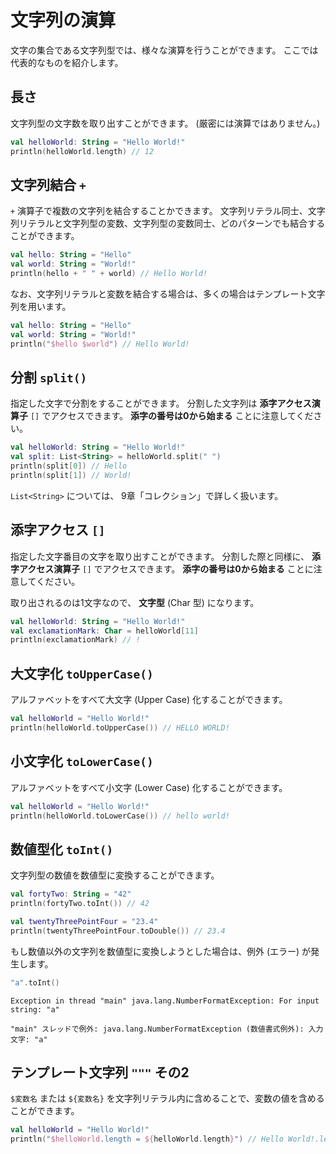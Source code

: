 # 文字列の演算
文字の集合である文字列型では、様々な演算を行うことができます。
ここでは代表的なものを紹介します。

## 長さ
文字列型の文字数を取り出すことができます。 (厳密には演算ではありません。)

```kotlin
val helloWorld: String = "Hello World!"
println(helloWorld.length) // 12
```

## 文字列結合 `+`
`+` 演算子で複数の文字列を結合することかできます。
文字列リテラル同士、文字列リテラルと文字列型の変数、文字列型の変数同士、どのパターンでも結合することができます。

```kotlin
val hello: String = "Hello"
val world: String = "World!"
println(hello + " " + world) // Hello World!
```

なお、文字列リテラルと変数を結合する場合は、多くの場合はテンプレート文字列を用います。

```kotlin
val hello: String = "Hello"
val world: String = "World!"
println("$hello $world") // Hello World!
```

## 分割 `split()`
指定した文字で分割をすることができます。
分割した文字列は **添字アクセス演算子** `[]` でアクセスできます。
**添字の番号は0から始まる** ことに注意してください。

```kotlin
val helloWorld: String = "Hello World!"
val split: List<String> = helloWorld.split(" ")
println(split[0]) // Hello
println(split[1]) // World!
```

<!-- TODO: Link to chapter 9 collection -->

`List<String>` については、 9章「コレクション」で詳しく扱います。

## 添字アクセス `[]`
指定した文字番目の文字を取り出すことができます。
分割した際と同様に、 **添字アクセス演算子** `[]` でアクセスできます。
**添字の番号は0から始まる** ことに注意してください。

取り出されるのは1文字なので、 **文字型** (Char 型) になります。

```kotlin
val helloWorld: String = "Hello World!"
val exclamationMark: Char = helloWorld[11]
println(exclamationMark) // !
```

## 大文字化 `toUpperCase()`
アルファベットをすべて大文字 (Upper Case) 化することができます。

```kotlin
val helloWorld = "Hello World!"
println(helloWorld.toUpperCase()) // HELLO WORLD!
```

## 小文字化 `toLowerCase()`
アルファベットをすべて小文字 (Lower Case) 化することができます。

```kotlin
val helloWorld = "Hello World!"
println(helloWorld.toLowerCase()) // hello world!
```

## 数値型化 `toInt()`
文字列型の数値を数値型に変換することができます。

```kotlin
val fortyTwo: String = "42"
println(fortyTwo.toInt()) // 42

val twentyThreePointFour = "23.4"
println(twentyThreePointFour.toDouble()) // 23.4
```

もし数値以外の文字列を数値型に変換しようとした場合は、例外 (エラー) が発生します。

```kotlin
"a".toInt()
```
```
Exception in thread "main" java.lang.NumberFormatException: For input string: "a"

"main" スレッドで例外: java.lang.NumberFormatException (数値書式例外): 入力文字: "a"
```

## テンプレート文字列 `"""` その2
`$変数名` または `${変数名}` を文字列リテラル内に含めることで、変数の値を含めることができます。

```kotlin
val helloWorld = "Hello World!"
println("$helloWorld.length = ${helloWorld.length}") // Hello World!.length = 1
```
